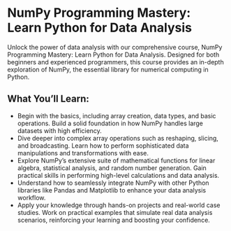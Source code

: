 # NumPy Programming Mastery: Learn Python for Data Analysis
Unlock the power of data analysis with our comprehensive course, NumPy Programming Mastery: Learn Python for Data Analysis. Designed for both beginners and experienced programmers, this course provides an in-depth exploration of NumPy, the essential library for numerical computing in Python.

## What You’ll Learn:
- Begin with the basics, including array creation, data types, and basic operations. Build a solid foundation in how NumPy handles large datasets with high efficiency.
- Dive deeper into complex array operations such as reshaping, slicing, and broadcasting. Learn how to perform sophisticated data manipulations and transformations with ease.
- Explore NumPy’s extensive suite of mathematical functions for linear algebra, statistical analysis, and random number generation. Gain practical skills in performing high-level calculations and data analysis.
- Understand how to seamlessly integrate NumPy with other Python libraries like Pandas and Matplotlib to enhance your data analysis workflow.
- Apply your knowledge through hands-on projects and real-world case studies. Work on practical examples that simulate real data analysis scenarios, reinforcing your learning and boosting your confidence.
